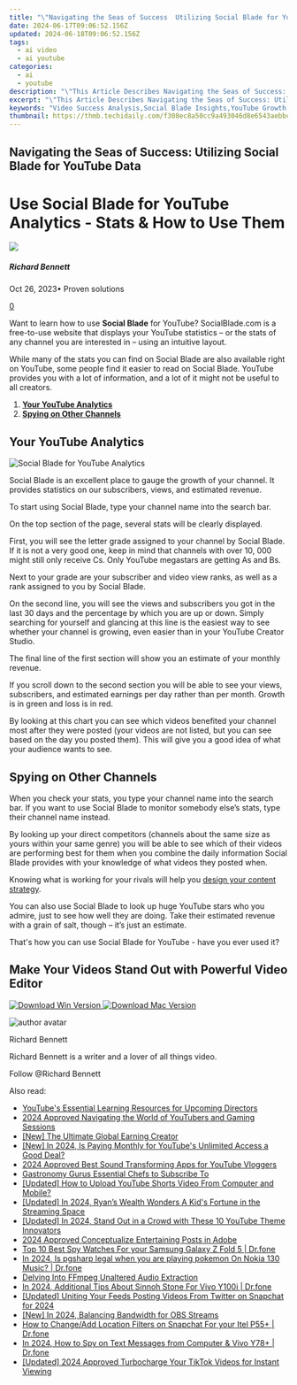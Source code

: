 ```yaml
---
title: "\"Navigating the Seas of Success  Utilizing Social Blade for YouTube Data\""
date: 2024-06-17T09:06:52.156Z
updated: 2024-06-18T09:06:52.156Z
tags:
  - ai video
  - ai youtube
categories:
  - ai
  - youtube
description: "\"This Article Describes Navigating the Seas of Success: Utilizing Social Blade for YouTube Data\""
excerpt: "\"This Article Describes Navigating the Seas of Success: Utilizing Social Blade for YouTube Data\""
keywords: "Video Success Analysis,Social Blade Insights,YouTube Growth Metrics,Content Strategy Guide,SEO For YouTubers,Engagement Rate Tracking,Viewership Optimization"
thumbnail: https://thmb.techidaily.com/f308ec8a50cc9a493046d8e6543aebbcad8cb9f6d5b3eda7f842ca1c1e275bb8.png
---
```


## Navigating the Seas of Success: Utilizing Social Blade for YouTube Data

# Use Social Blade for YouTube Analytics - Stats & How to Use Them

![](https://images.wondershare.com/filmora/article-images/richard-bennett.jpg)

##### Richard Bennett

 Oct 26, 2023• Proven solutions

[0](#commentsBoxSeoTemplate)

Want to learn how to use **Social Blade** for YouTube? SocialBlade.com is a free-to-use website that displays your YouTube statistics – or the stats of any channel you are interested in – using an intuitive layout.

While many of the stats you can find on Social Blade are also available right on YouTube, some people find it easier to read on Social Blade. YouTube provides you with a lot of information, and a lot of it might not be useful to all creators.

1. [**Your YouTube Analytics**](#yourstats)
2. [**Spying on Other Channels**](#spy)

## Your YouTube Analytics

![Social Blade for YouTube Analytics](https://images.wondershare.com/filmora/article-images/social-blade-youtube-analytics.jpg)

Social Blade is an excellent place to gauge the growth of your channel. It provides statistics on our subscribers, views, and estimated revenue.

To start using Social Blade, type your channel name into the search bar.

On the top section of the page, several stats will be clearly displayed.

First, you will see the letter grade assigned to your channel by Social Blade. If it is not a very good one, keep in mind that channels with over 10, 000 might still only receive Cs. Only YouTube megastars are getting As and Bs.

Next to your grade are your subscriber and video view ranks, as well as a rank assigned to you by Social Blade.

On the second line, you will see the views and subscribers you got in the last 30 days and the percentage by which you are up or down. Simply searching for yourself and glancing at this line is the easiest way to see whether your channel is growing, even easier than in your YouTube Creator Studio.

The final line of the first section will show you an estimate of your monthly revenue.

If you scroll down to the second section you will be able to see your views, subscribers, and estimated earnings per day rather than per month. Growth is in green and loss is in red.

By looking at this chart you can see which videos benefited your channel most after they were posted (your videos are not listed, but you can see based on the day you posted them). This will give you a good idea of what your audience wants to see.

## Spying on Other Channels

When you check your stats, you type your channel name into the search bar. If you want to use Social Blade to monitor somebody else’s stats, type their channel name instead.

By looking up your direct competitors (channels about the same size as yours within your same genre) you will be able to see which of their videos are performing best for them when you combine the daily information Social Blade provides with your knowledge of what videos they posted when.

Knowing what is working for your rivals will help you [design your content strategy](https://tools.techidaily.com/wondershare/filmora/download/).

You can also use Social Blade to look up huge YouTube stars who you admire, just to see how well they are doing. Take their estimated revenue with a grain of salt, though – it’s just an estimate.

 That's how you can use Social Blade for YouTube - have you ever used it?

## Make Your Videos Stand Out with Powerful Video Editor

[![Download Win Version](https://images.wondershare.com/filmora/guide/download-btn-win.jpg) ](https://tools.techidaily.com/wondershare/filmora/download/) [![Download Mac Version](https://images.wondershare.com/filmora/guide/download-btn-mac.jpg) ](https://tools.techidaily.com/wondershare/filmora/download/)

![author avatar](https://images.wondershare.com/filmora/article-images/richard-bennett.jpg)

Richard Bennett

Richard Bennett is a writer and a lover of all things video.

Follow @Richard Bennett


<ins class="adsbygoogle"
     style="display:block"
     data-ad-format="autorelaxed"
     data-ad-client="ca-pub-7571918770474297"
     data-ad-slot="1223367746"></ins>



<ins class="adsbygoogle"
     style="display:block"
     data-ad-client="ca-pub-7571918770474297"
     data-ad-slot="8358498916"
     data-ad-format="auto"
     data-full-width-responsive="true"></ins>

<span class="atpl-alsoreadstyle">Also read:</span>
<div><ul>
<li><a href="https://youtube-data.techidaily.com/bes-essential-learning-resources-for-upcoming-directors/"><u>YouTube's Essential Learning Resources for Upcoming Directors</u></a></li>
<li><a href="https://youtube-data.techidaily.com/approved-navigating-the-world-of-youtubers-and-gaming-sessions/"><u>2024 Approved  Navigating the World of YouTubers and Gaming Sessions</u></a></li>
<li><a href="https://youtube-data.techidaily.com/he-ultimate-global-earning-creator/"><u>[New] The Ultimate Global Earning Creator</u></a></li>
<li><a href="https://youtube-data.techidaily.com/n-2024-is-paying-monthly-for-youtubes-unlimited-access-a-good-deal/"><u>[New] In 2024, Is Paying Monthly for YouTube's Unlimited Access a Good Deal?</u></a></li>
<li><a href="https://youtube-data.techidaily.com/approved-best-sound-transforming-apps-for-youtube-vloggers/"><u>2024 Approved  Best Sound Transforming Apps for YouTube Vloggers</u></a></li>
<li><a href="https://youtube-data.techidaily.com/onomy-gurus-essential-chefs-to-subscribe-to/"><u>Gastronomy Gurus  Essential Chefs to Subscribe To</u></a></li>
<li><a href="https://youtube-data.techidaily.com/ed-how-to-upload-youtube-shorts-video-from-computer-and-mobile/"><u>[Updated] How to Upload YouTube Shorts Video From Computer and Mobile?</u></a></li>
<li><a href="https://youtube-data.techidaily.com/ed-in-2024-ryans-wealth-wonders-a-kids-fortune-in-the-streaming-space/"><u>[Updated] In 2024, Ryan’s Wealth Wonders  A Kid's Fortune in the Streaming Space</u></a></li>
<li><a href="https://youtube-data.techidaily.com/ed-in-2024-stand-out-in-a-crowd-with-these-10-youtube-theme-innovators/"><u>[Updated] In 2024, Stand Out in a Crowd with These 10 YouTube Theme Innovators</u></a></li>
<li><a href="https://extra-hints.techidaily.com/2024-approved-conceptualize-entertaining-posts-in-adobe/"><u>2024 Approved  Conceptualize Entertaining Posts in Adobe</u></a></li>
<li><a href="https://android-location-track.techidaily.com/top-10-best-spy-watches-for-your-samsung-galaxy-z-fold-5-drfone-by-drfone-virtual-android/"><u>Top 10 Best Spy Watches For your Samsung Galaxy Z Fold 5 | Dr.fone</u></a></li>
<li><a href="https://phone-solutions.techidaily.com/in-2024-is-pgsharp-legal-when-you-are-playing-pokemon-on-nokia-130-music-drfone-by-drfone-virtual-android/"><u>In 2024, Is pgsharp legal when you are playing pokemon On Nokia 130 Music? | Dr.fone</u></a></li>
<li><a href="https://extra-hints.techidaily.com/delving-into-ffmpeg-unaltered-audio-extraction/"><u>Delving Into FFmpeg  Unaltered Audio Extraction</u></a></li>
<li><a href="https://change-location.techidaily.com/in-2024-additional-tips-about-sinnoh-stone-for-vivo-y100i-drfone-by-drfone-virtual-android/"><u>In 2024, Additional Tips About Sinnoh Stone For Vivo Y100i | Dr.fone</u></a></li>
<li><a href="https://twitter-videos.techidaily.com/updated-uniting-your-feeds-posting-videos-from-twitter-on-snapchat-for-2024/"><u>[Updated] Uniting Your Feeds  Posting Videos From Twitter on Snapchat for 2024</u></a></li>
<li><a href="https://digital-screen-recording.techidaily.com/new-in-2024-balancing-bandwidth-for-obs-streams/"><u>[New] In 2024, Balancing Bandwidth for OBS Streams</u></a></li>
<li><a href="https://location-social.techidaily.com/how-to-changeadd-location-filters-on-snapchat-for-your-itel-p55plus-drfone-by-drfone-virtual-android/"><u>How to Change/Add Location Filters on Snapchat For your Itel P55+ | Dr.fone</u></a></li>
<li><a href="https://android-location-track.techidaily.com/in-2024-how-to-spy-on-text-messages-from-computer-and-vivo-y78plus-drfone-by-drfone-virtual-android/"><u>In 2024, How to Spy on Text Messages from Computer & Vivo Y78+ | Dr.fone</u></a></li>
<li><a href="https://tiktok-videos.techidaily.com/updated-2024-approved-turbocharge-your-tiktok-videos-for-instant-viewing/"><u>[Updated] 2024 Approved  Turbocharge Your TikTok Videos for Instant Viewing</u></a></li>
</ul></div>
